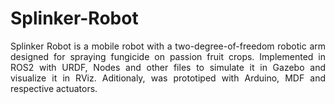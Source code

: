 # Splinker-Robot
<p align=justify>Splinker Robot is a mobile robot with a two-degree-of-freedom robotic arm designed for spraying fungicide on passion fruit crops. Implemented in ROS2 with URDF, Nodes and other files to simulate it in Gazebo and visualize it in RViz. Aditionaly, was prototiped with Arduino, MDF and respective actuators.</p>
